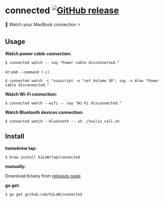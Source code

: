 # connected [![GitHub release](https://img.shields.io/github/release/k1LoW/connected.svg)](https://github.com/k1LoW/connected/releases)

:electric_plug: Watch your MacBook connection :zap:

## Usage

**Watch power cable connection:**

``` console
$ connected watch -- say "Power cable disconnected."
```

or use `--command (-c)`

``` console
$ connected watch -c "osascript -e "set Volume 10"; say -v Alex "Power cable disconnected."
```

**Watch Wi-Fi connection:**

``` console
$ connected watch --wifi -- say "Wi-Fi disconnected."
```

**Watch Bluetooth devices connection:**

``` console
$ connected watch --bluetooth -- sh ./twilio_call.sh
```

## Install

**homebrew tap:**

```console
$ brew install k1LoW/tap/connected
```

**manually:**

Download binany from [releases page](https://github.com/k1LoW/connected/releases)

**go get:**

```console
$ go get github.com/k1LoW/connected
```
